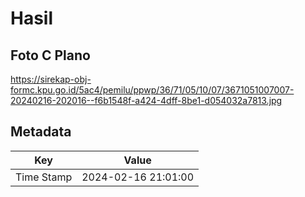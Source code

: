 # Hasil

## Foto C Plano

https://sirekap-obj-formc.kpu.go.id/5ac4/pemilu/ppwp/36/71/05/10/07/3671051007007-20240216-202016--f6b1548f-a424-4dff-8be1-d054032a7813.jpg


## Metadata

| Key        | Value               |
| ---------- | ------------------- |
| Time Stamp | 2024-02-16 21:01:00 |



